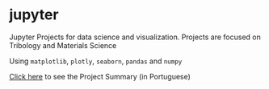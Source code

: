 # jupyter
Jupyter Projects for data science and visualization.
Projects are focused on Tribology and Materials Science

Using ``matplotlib``, ``plotly``, ``seaborn``, ``pandas`` and ``numpy``

[Click here](jupiter-notebooks/00-summary.ipynb) to see the Project Summary (in Portuguese)
